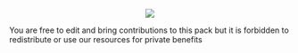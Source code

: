 <p align=center>
  <img src="https://i.imgur.com/jEg49WW.jpg"/>
</p>

You are free to edit and bring contributions to this pack but it is forbidden to redistribute or use our resources for private benefits